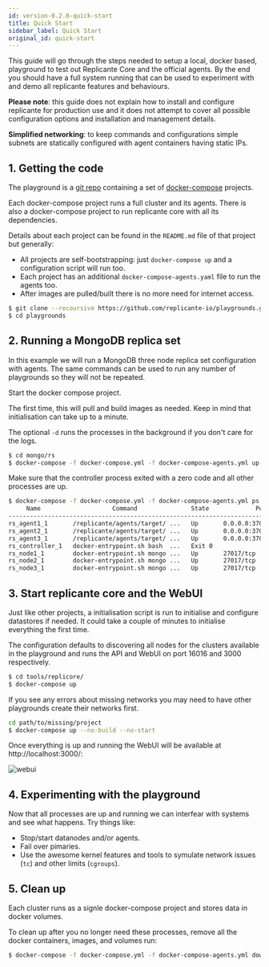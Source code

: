```yaml
---
id: version-0.2.0-quick-start
title: Quick Start
sidebar_label: Quick Start
original_id: quick-start
---
```


This guide will go through the steps needed to setup a local, docker based, playground
to test out Replicante Core and the official agents.
By the end you should have a full system running that can be used to experiment with and
demo all replicante features and behaviours.

**Please note**: this guide does not explain how to install and configure replicante
for production use and it does not attempt to cover all possible configuration options
and installation and management details.

**Simplified networking**: to keep commands and configurations simple subnets are
statically configured with agent containers having static IPs.


## 1. Getting the code
The playground is a [git repo](https://github.com/replicante-io/playgrounds) containing
a set of [docker-compose](https://docs.docker.com/compose/) projects.

Each docker-compose project runs a full cluster and its agents.
There is also a docker-compose project to run replicante core with all its dependencies.

Details about each project can be found in the `README.md` file of that project but generally:

  * All projects are self-bootstrapping: just `docker-compose up` and a configuration script will run too.
  * Each project has an additional `docker-compose-agents.yaml` file to run the agents too.
  * After images are pulled/built there is no more need for internet access.

```bash
$ git clone --recoursive https://github.com/replicante-io/playgrounds.git
$ cd playgrounds
```


## 2. Running a MongoDB replica set
In this example we will run a MongoDB three node replica set configuration with agents.
The same commands can be used to run any number of playgrounds so they will not be repeated.

Start the docker compose project.

The first time, this will pull and build images as needed.
Keep in mind that initialisation can take up to a minute.

The optional `-d` runs the processes in the background if you don't care for the logs.

```bash
$ cd mongo/rs
$ docker-compose -f docker-compose.yml -f docker-compose-agents.yml up [-d]
```

Make sure that the controller process exited with a zero code and all other processes are up.

```bash
$ docker-compose -f docker-compose.yml -f docker-compose-agents.yml ps
     Name                    Command               State             Ports
------------------------------------------------------------------------------------
rs_agent1_1       /replicante/agents/target/ ...   Up       0.0.0.0:37018->37017/tcp
rs_agent2_1       /replicante/agents/target/ ...   Up       0.0.0.0:37019->37017/tcp
rs_agent3_1       /replicante/agents/target/ ...   Up       0.0.0.0:37020->37017/tcp
rs_controller_1   docker-entrypoint.sh bash  ...   Exit 0
rs_node1_1        docker-entrypoint.sh mongo ...   Up       27017/tcp
rs_node2_1        docker-entrypoint.sh mongo ...   Up       27017/tcp
rs_node3_1        docker-entrypoint.sh mongo ...   Up       27017/tcp
```

## 3. Start replicante core and the WebUI
Just like other projects, a initialisation script is run to initialise and configure datastores
if needed.
It could take a couple of minutes to initialise everything the first time.

The configuration defaults to discovering all nodes for the clusters available in the playground
and runs the API and WebUI on port 16016 and 3000 respectively.

```bash
$ cd tools/replicore/
$ docker-compose up
```

If you see any errors about missing networks you may need to have other playgrounds
create their networks first.

```bash
cd path/to/missing/project
$ docker-compose up --no-build --no-start
```


Once everything is up and running the WebUI will be available at http://localhost:3000/:

![webui](assets/webui.png)


## 4. Experimenting with the playground
Now that all processes are up and running we can interfear with systems and see what happens.
Try things like:

  * Stop/start datanodes and/or agents.
  * Fail over pimaries.
  * Use the awesome kernel features and tools to symulate network issues (`tc`) and other limits (`cgroups`).


## 5. Clean up
Each cluster runs as a signle docker-compose project and stores data in docker volumes.

To clean up after you no longer need these processes,
remove all the docker containers, images, and volumes run:

```bash
$ docker-compose -f docker-compose.yml -f docker-compose-agents.yml down --rmi all --volumes
```
